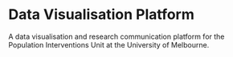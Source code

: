 # Data Visualisation Platform

A data visualisation and research communication platform for the Population Interventions Unit at the University of Melbourne.